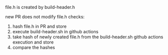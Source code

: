 file.h is created by build-header.h

new PR does not modify file.h
checks:
1. hash file.h in PR and store
2. execute build-header.sh in github actions
3. take hash of newly created file.h from the build-header.sh github actions execution and store
4. compare the hashes
